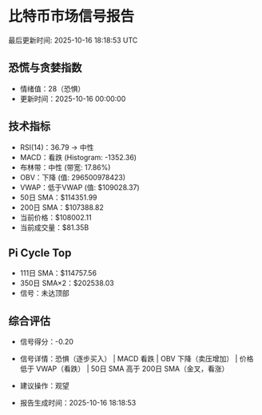 # 比特币市场信号报告

最后更新时间: 2025-10-16 18:18:53 UTC

## 恐慌与贪婪指数
- 情绪值：28（恐惧）
- 更新时间：2025-10-16 00:00:00

## 技术指标
- RSI(14)：36.79 → 中性
- MACD：看跌 (Histogram: -1352.36)
- 布林带：中性 (带宽: 17.86%)
- OBV：下降 (值: 296500978423)
- VWAP：低于VWAP (值: $109028.37)
- 50日 SMA：$114351.99
- 200日 SMA：$107388.82
- 当前价格：$108002.11
- 当前成交量：$81.35B

## Pi Cycle Top
- 111日 SMA：$114757.56
- 350日 SMA×2：$202538.03
- 信号：未达顶部

## 综合评估
- 信号得分：-0.20
- 信号详情：恐惧（逐步买入） | MACD 看跌 | OBV 下降（卖压增加） | 价格低于 VWAP（看跌） | 50日 SMA 高于 200日 SMA（金叉，看涨）
- 建议操作：观望

- 报告生成时间：2025-10-16 18:18:53
